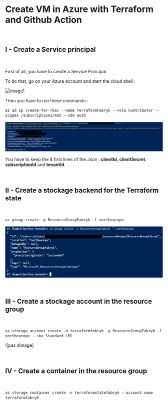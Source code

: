 # Create VM in Azure with Terraform and Github Action

<br>

## I - Create a Service principal

<br>

First of all, you have to create a Service Principal. 

To do that, go on your Azure account and start the cloud shell :

![image1](/Documentation/Pictures/Cloud_Shell.png)

Then you have to run these commands :


```
az ad sp create-for-rbac --name TerraformFabryk --role Contributor --scopes /subscriptions/XXX --sdk auth
```

![image1](/Documentation/Pictures/1.png)

You have to keep the 4 first lines of the Json : **clientId**, **clientSecret**, **subscriptionId** and **tenantId**.

<br>

## II - Create a stockage backend for the Terraform state

<br>

```
az group create -g ResourceGroupFabryk -l northeurope
```

![image2](/Documentation/Pictures/2.png)

<br>

## III - Create a stockage account in the resource group

<br>

```
az storage account create -n terraformfabryk -g ResourceGroupFabryk -l northeurope --sku Standard_LRS
```

![pas dimage]


<br>

## IV - Create a container in the resource group
<br>

```
az storage container create -n terraformstatefabryk --account-name terraformfabryk
```

